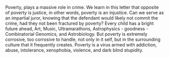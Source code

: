 Poverty, plays a massive role in crime. We learn in this letter that
opposite of poverty is justice, in other words, poverty is an injustice.
Can we serve as an impartial juror, knowing that the defendant would likely
not commit the crime, had they not been fractured by poverty? Every child
has a bright future ahead, Art, Music, Ultramarathons, Astrophysics -
goodness - Combinatorial Genomics, and Astrobiology. But poverty is
extremely corrosive, too corrosive to handle, not only in it self, but in
the surrounding culture that it frequently creates. Poverty is a virus
armed with addiction, abuse, intolerance, xenophobia, violence, and dark
blind stupidity.